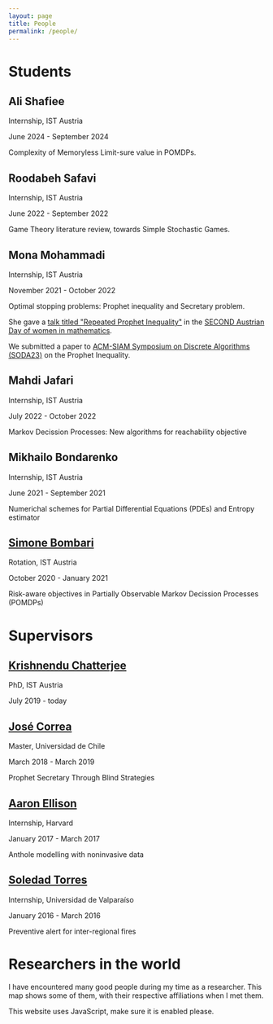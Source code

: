 ```yaml
---
layout: page
title: People
permalink: /people/
---
```


# Students

## Ali Shafiee
Internship, IST Austria

June 2024 - September 2024

Complexity of Memoryless Limit-sure value in POMDPs. 

## Roodabeh Safavi
Internship, IST Austria

June 2022 - September 2022

Game Theory literature review, towards Simple Stochastic Games.

## Mona Mohammadi
Internship, IST Austria

November 2021 - October 2022

Optimal stopping problems: Prophet inequality and Secretary problem.

She gave a [talk titled "Repeated Prophet Inequality"](https://sites.google.com/view/adwim-2022/abstracts#h.uai6gxfy57n0) in the [SECOND Austrian Day of women in mathematics](https://sites.google.com/view/adwim-2022/home?authuser=0).

We submitted a paper to [ACM-SIAM Symposium on Discrete Algorithms (SODA23)](https://www.siam.org/conferences/cm/conference/soda23) on the Prophet Inequality.

## Mahdi Jafari
Internship, IST Austria

July 2022 - October 2022

Markov Decission Processes: New algorithms for reachability objective

## Mikhailo Bondarenko
Internship, IST Austria

June 2021 - September 2021

Numerichal schemes for Partial Differential Equations (PDEs) and Entropy estimator

## [Simone Bombari](https://simone-bombari.github.io/)
Rotation, IST Austria

October 2020 - January 2021

Risk-aware objectives in Partially Observable Markov Decission Processes (POMDPs)

# Supervisors

## [Krishnendu Chatterjee](https://pub.ist.ac.at/~kchatterjee/)
PhD, IST Austria

July 2019 - today



## [José Correa](https://www.dii.uchile.cl/~jcorrea/)
Master, Universidad de Chile

March 2018 - March 2019

Prophet Secretary Through Blind Strategies

## [Aaron Ellison](https://harvardforest.fas.harvard.edu/aaron-ellison)
Internship, Harvard

January 2017 - March 2017

Anthole modelling with noninvasive data

## [Soledad Torres](https://storres-cimfav.uv.cl/)
Internship, Universidad de Valparaíso

January 2016 - March 2016

Preventive alert for inter-regional fires

<!--
This section needs to be automatically generated. Otherwise, it grows old fast.

# Co-authors

- Bruno Ziliotto
- David Acuña
- Fyodor Kondrashov
- Jakub Svoboda
- José Correa
- Krishnendu Chatterjee
- Ksenia Khudiakova
- Marcos Orchard
- Mona Mohammadi
- Tobias Meggendorfer
-->

# Researchers in the world

I have encountered many good people during my time as a researcher. This map shows some of them, with their respective affiliations when I met them. 

<!-- Leaflet (https://leafletjs.com) -->
<!-- Stylesheet -->
<link rel="stylesheet"
	href="https://unpkg.com/leaflet@1.8.0/dist/leaflet.css"
	integrity="sha512-hoalWLoI8r4UszCkZ5kL8vayOGVae1oxXe/2A4AO6J9+580uKHDO3JdHb7NzwwzK5xr/Fs0W40kiNHxM9vyTtQ=="
	crossorigin=""
/>
<!-- Script -->
<script src="https://unpkg.com/leaflet@1.8.0/dist/leaflet.js"
	integrity="sha512-BB3hKbKWOc9Ez/TAwyWxNXeoV9c1v6FIeYiBieIWkpLjauysF18NzgR1MBNBXf8/KABdlkX68nAhlwcDFLGPCQ=="
	crossorigin="">
</script>
<!-- Leaflet marker cluster (https://github.com/Leaflet/Leaflet.markercluster) -->
<link rel="stylesheet"
	href="https://unpkg.com/leaflet.markercluster@1.4.1/dist/MarkerCluster.css"
/>
<link rel="stylesheet"
	href="https://unpkg.com/leaflet.markercluster@1.4.1/dist/MarkerCluster.Default.css"
/>
<script src="https://unpkg.com/leaflet.markercluster@1.4.1/dist/leaflet.markercluster-src.js">
</script>


<noscript>
	This website uses JavaScript, make sure it is enabled please.
</noscript>

<!-- Map -->
<div id="map" style="width: 600px; height: 400px; position: relative;"></div>


<!-- Map information -->
<script>

	// Points to show
	const information = [
                                // ['Name', 'Institution', 'Longitude ', 'Latitude'],
                                [
                                    "Aditya Aradhye",
                                    "Czech Technical University",
                                    50.10318089221843,
                                    14.391284097595074,
                                ],
                                [
                                    "Alexander Guterman",
                                    "Bar-Ilan University",
                                    32.06934233433513,
                                    34.8430803966437,
                                ],
                                [
                                    "Alexandra Lassota",
                                    "Christian-Albrechts-Universität zu Kiel",
                                    54.343438785044974,
                                    10.115050586153627,
                                ],
                                [
                                    "Andreas Wiese",
                                    "TU Munich",
                                    48.26249293890026,
                                    11.66804851978819,
                                ],
                                [
                                    "Andreas Schulz",
                                    "Technical University of Munich",
                                    48.158223185617295,
                                    11.567946031296778,
                                ],
                                [
                                    "Andrés Perea",
                                    "Maastricht University",
                                    50.84493591828424,
                                    5.684834929071263,
                                ],
                                [
                                    "Anna Zseleva",
                                    "Maastricht University",
                                    50.84698050189696,
                                    5.6879908264648735,
                                ],
                                [
                                    "Antonín Kučera",
                                    "Masaryk University",
                                    49.19873503876354,
                                    16.605437641735367,
                                ],
                                [
                                    "Arkadi Predtetchinski",
                                    "Maastricht University",
                                    50.84698050189696,
                                    5.6879908264648735,
                                ],
                                [
                                    "Arturo Merino",
                                    "TU Berlin",
                                    52.5122047299131,
                                    13.328828322944394,
                                ],
                                [
                                    "Bary S. R. Pradelski",
                                    "CNRS",
                                    48.85163984352975,
                                    2.2638762544034945,
                                ],
                                [
                                    "Barnabé Monnot",
                                    "Ethereum Foundation",
                                    52.50190943746014,
                                    13.425802343989291,
                                ],
                                [
                                    "Bruno Ziliotto",
                                    "CNRS & CEREMADE",
                                    48.87019258518365,
                                    2.2737967576874163,
                                ],
                                [
                                    "Christian Bach",
                                    "University of Liverpool",
                                    53.40482900911875,
                                    -2.965253527071097,
                                ],
                                [
                                    "Dana Pizarro",
                                    "O'Higgins University",
                                    -34.16399984063102,
                                    -70.74160098465548,
                                ],
                                [
                                    "Eilon Solan",
                                    "Tel-Aviv University",
                                    32.11350491443059,
                                    34.80434478157295,
                                ],
                                [
                                    "Eran Shmaya",
                                    "Stonny Brook University",
                                    40.90490159414964,
                                    -73.12390052976914,
                                ],
                                [
                                    "Franziska Eberle",
                                    "London School of Economics",
                                    51.514370572733625,
                                    -0.11641432067783081,
                                ],
                                [
                                    "Frederik Mallmann-Trenn",
                                    "King’s Collegue London",
                                    51.51355029116478,
                                    -0.11679380052104096,
                                ],
                                [
                                    "Fryderyk Falniowski",
                                    "Krakow University of Economics",
                                    50.068440913960636,
                                    19.955120095943368,
                                ],
                                [
                                    "Gaëtan Fournier",
                                    "Aix-Marseille Université",
                                    43.30283923513663,
                                    5.379250610798506,
                                ],
                                [
                                    "Galit Seknadji-Golan",
                                    "London School of Economics",
                                    51.51457231426795,
                                    -0.11640838699617974,
                                ],
                                [
                                    "Javier Cembrano",
                                    "TU Berlin",
                                    52.51233531948273,
                                    13.328656661566253,
                                ],
                                [
                                    "János Flesch",
                                    "Maastricht University",
                                    50.84698050189696,
                                    5.6879908264648735,
                                ],
                                [
                                    "Joakim Blikstad",
                                    "KTH Royal Institute of Technology",
                                    59.34980432241335,
                                    18.070241800211775,
                                ],
                                [
                                    "José Verschae",
                                    "Pontificie Universidad Católica de Chile",
                                    -33.49977929392596,
                                    -70.6107391893226,
                                ],
                                [
                                    "José Correa",
                                    "University of Chile",
                                    -33.45688485684971,
                                    -70.6668742625855,
                                ],
                                [
                                    "Krishnendu Chatterjee",
                                    "ISTA",
                                    48.309568,
                                    16.258709,
                                ],
                                [
                                    "Léonard Brice",
                                    "Université Libre de Bruxelles",
                                    50.81322710873037,
                                    4.382018348125053,
                                ],
                                [
                                    "Mahsa Shirmohammadi",
                                    "CNRS & IRIF",
                                    48.82717897389951,
                                    2.380807899391197,
                                ],
                                [
                                    "Marc Schröder",
                                    "Maastricht University",
                                    50.844613783694875,
                                    5.685717869834652,
                                ],
                                [
                                    "Marco Scarsini",
                                    "LUISS",
                                    41.92461719962625,
                                    12.493981712597572,
                                ],
                                [
                                    "Maryam Kamgarpour",
                                    "EPFL",
                                    46.51897226796198,
                                    6.566599864257258,
                                ],
                                [
                                    "Miquel Oliu-Barton",
                                    "Paris Dauphine",
                                    48.87019258518365,
                                    2.2737967576874163,
                                ],
                                [
                                    "Moritz Buchem",
                                    "Technical University of Munich",
                                    48.14956692330043,
                                    11.56773145147504,
                                ],
                                [
                                    "Nicolas Klein",
                                    "University of Montreal",
                                    45.50572084767318,
                                    -73.61383430449108,
                                ],
                                [
                                    "Nicolas Vieille",
                                    "HEC Paris",
                                    48.757211966416335,
                                    2.1688400128797434,
                                ],
                                [
                                    "Neil Olver",
                                    "London School of Economics",
                                    51.51457231426795,
                                    -0.11640838699617974,
                                ],
                                [
                                    "Niklas Rieken",
                                    "RWTH Aachen University",
                                    50.779980510996864,
                                    6.0656524894524155,
                                ],
                                [
                                    "Raimundo Saona",
                                    "ISTA",
                                    48.309568,
                                    16.258709,
                                ],
                                [
                                    "Rasmus Ibsen-Jensen",
                                    "Uniersity of Liverpool",
                                    53.404807964306286,
                                    -2.965202442727258,
                                ],
                                [
                                    "Soldead Torres",
                                    "University of Valparaiso",
                                    -33.045874464135814,
                                    -71.61320389488866,
                                ],
                                [
                                    "Sylvain Sorin",
                                    "Sorbonne Université",
                                    48.84742963307259,
                                    2.3539671665027173,
                                ],
                                [
                                    "Sven Rady",
                                    "Hausdorff Center for Mathematics",
                                    50.728495688209414,
                                    7.08418867434603,
                                ],
                                [
                                    "Thomas Lidbetter",
                                    "Rutgers Business School",
                                    40.745335845427554,
                                    -74.1703874162834,
                                ],
                                [
                                    "Tim Oosterwijk",
                                    "Vrije Universiteit Amsterdam",
                                    52.33389445495339,
                                    4.865709168861083,
                                ],
                                [
                                    "Tommaso Cesari",
                                    "Toulouse School of Economics",
                                    43.604609820951566,
                                    1.4348480220979003,
                                ],
                                [
                                    "Tristan Tomala",
                                    "HEC Paris",
                                    48.757211966416335,
                                    2.1688400128797434,
                                ],
                                [
                                    "Ulrike Schmidt-Kraepelin",
                                    "TU Berlin",
                                    52.5122047299131,
                                    13.328828322944394,
                                ],
                                [
                                    "Vasilis Livanos",
                                    "University of Illinois at Urbana-Champaign",
                                    40.10164045301988,
                                    -88.22707566931092,
                                ],
                                [
                                    "Xavier Venel",
                                    "LUISS",
                                    41.92461719962625,
                                    12.493981712597572,
                                ],
                                [
                                    "Vianney Perchet",
                                    "Center for Research in Economics and Statistics ENSAE",
                                    48.71073189303987,
                                    2.2075533074870317,
                                ],
                                [
                                    'Yehuda "John" Levy',
                                    "University of Glasgow",
                                    55.871507696350534,
                                    -4.288443046314292,
                                ],
                                [
                                    "Yevgeny Tsodikovich",
                                    "Aix-Marseille School of Economics",
                                    43.302800196174985,
                                    5.3792507107985275,
                                ],
                            ];

	// Map implementation
	var map = L.map('map')
		.setView([0, 0], 1) // World view
	;

	// Adding tiles
	var tiles = L.tileLayer('https://api.mapbox.com/styles/v1/{id}/tiles/{z}/{x}/{y}?access_token=pk.eyJ1IjoibWFwYm94IiwiYSI6ImNpejY4NXVycTA2emYycXBndHRqcmZ3N3gifQ.rJcFIG214AriISLbB6B5aw', {
		maxZoom: 18,
		attribution: 'Map data &copy; <a href="https://www.openstreetmap.org/copyright">OpenStreetMap</a> contributors, ' +
			'Imagery © <a href="https://www.mapbox.com/">Mapbox</a>',
		id: 'mapbox/streets-v11',
		tileSize: 512,
		zoomOffset: -1
	}).addTo(map);

	// Displaying information
	var markers = L.markerClusterGroup();
	for (var i = 0; i < information.length; ++i) {
		var row = information[i];
		var marker = L.marker([row[2], row[3]]); //addTo(map);
		marker.bindPopup("<b>" + row[0] +"</b>" + "<br>" + row[1]).openPopup();
		markers.addLayer(marker);
	}
	map.addLayer(markers);

	// Easily find new coordinates by clicking
	var popup = L.popup();
	function onMapClick(e) {
	    popup
	        .setLatLng(e.latlng)
	        .setContent(e.latlng.toString())
	        .openOn(map);
	}
	map.on('click', onMapClick);
	
</script>

